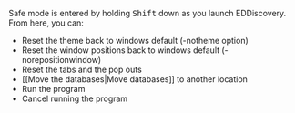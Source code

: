 Safe mode is entered by holding <kbd>Shift</kbd> down as you launch EDDiscovery. From here, you can:

* Reset the theme back to windows default (-notheme option)
* Reset the window positions back to windows default (-norepositionwindow)
* Reset the tabs and the pop outs
* [[Move the databases|Move databases]] to another location
* Run the program
* Cancel running the program

